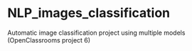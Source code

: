 # NLP_images_classification
Automatic image classification project using multiple models (OpenClassrooms project 6)
